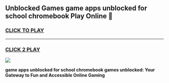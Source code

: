 
## Unblocked Games game apps unblocked for school chromebook Play Online 👋
<h3>
<a href="https://news.freeplayer.one?title=game_apps_unblocked_for_school_chromebook&ref=17F">CLICK TO PLAY</a></h3>
<hr>

<h3>
<a href="https://news.freeplayer.one?title=game_apps_unblocked_for_school_chromebook&ref=17F">CLICK 2 PLAY</a>
  
</h3>

<a href="https://news.freeplayer.one?title=game_apps_unblocked_for_school_chromebook&ref=17F/"><img src="https://clearcache.store/games.png"></a>


**game apps unblocked for school chromebook games unblocked: Your Gateway to Fun and Accessible Online Gaming**
